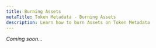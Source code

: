 ```yaml
---
title: Burning Assets
metaTitle: Token Metadata - Burning Assets
description: Learn how to burn Assets on Token Metadata
---
```


_Coming soon..._
